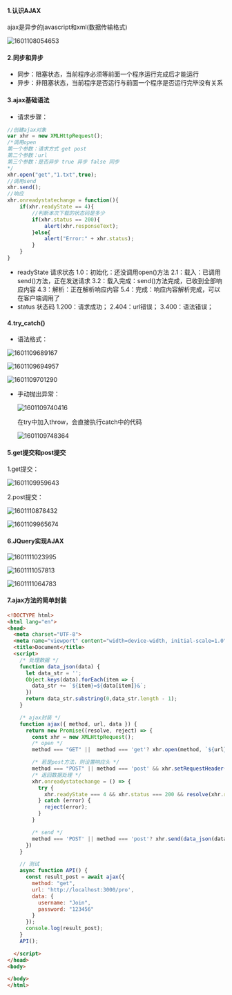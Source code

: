 #### 1.认识AJAX
ajax是异步的javascript和xml(数据传输格式)

![1601108054653](assets/1601108054653.png)

#### 2.同步和异步
- 同步：阻塞状态，当前程序必须等前面一个程序运行完成后才能运行
- 异步：非阻塞状态，当前程序是否运行与前面一个程序是否运行完毕没有关系
#### 3.ajax基础语法
- 请求步骤：
```javascript
//创建ajax对象
var xhr = new XMLHttpRequest();
/*调用open
第一个参数：请求方式 get post
第二个参数：url
第三个参数：是否异步 true 异步 false 同步
*/
xhr.open("get","1.txt",true);
//调用send
xhr.send();
//响应
xhr.onreadystatechange = function(){
    if(xhr.readyState == 4){
        //判断本次下载的状态码是多少
        if(xhr.status == 200){
            alert(xhr.responseText);
        }else{
            alert("Error:" + xhr.status);
        }
    }
}
```
- readyState 请求状态
1.0：初始化：还没调用open()方法
2.1：载入：已调用send()方法，正在发送请求
3.2：载入完成：send()方法完成，已收到全部响应内容
4.3：解析：正在解析响应内容
5.4：完成：响应内容解析完成，可以在客户端调用了
- status 状态码
1.200：请求成功；
2.404：url错误；
3.400：语法错误；

#### 4.try_catch()

- 语法格式：

![1601109689167](assets/1601109689167.png)

![1601109694957](assets/1601109694957.png)

![1601109701290](assets/1601109701290.png)

- 手动抛出异常：

  ![1601109740416](assets/1601109740416.png)

  在try中加入throw，会直接执行catch中的代码

  ![1601109748364](assets/1601109748364.png)

#### 5.get提交和post提交
1.get提交：

![1601109959643](assets/1601109959643.png)

2.post提交：

![1601110878432](assets/1601110878432.png)

![1601109965674](assets/1601109965674.png)

#### 6.JQuery实现AJAX

![1601111023995](assets/1601111023995.png)

![1601111057813](assets/1601111057813.png)

![1601111064783](assets/1601111064783.png)

#### 7.ajax方法的简单封装

```html
<!DOCTYPE html>
<html lang="en">
<head>
  <meta charset="UTF-8">
  <meta name="viewport" content="width=device-width, initial-scale=1.0">
  <title>Document</title>
  <script>
    /* 处理数据 */
    function data_json(data) {
      let data_str = '';
      Object.keys(data).forEach(item => {
        data_str += `${item}=${data[item]}&`;
      })
      return data_str.substring(0,data_str.length - 1);
    }

    /* ajax封装 */
    function ajax({ method, url, data }) {
      return new Promise((resolve, reject) => {
        const xhr = new XMLHttpRequest();
        /* open */
        method === "GET" ||  method === 'get'? xhr.open(method, `${url}?${data_json(data)}`) : xhr.open(method,url, true);

        /* 若是post方法，则设置响应头 */
        method === "POST" || method === 'post' && xhr.setRequestHeader('Content-Type','application/x-www-form-urlencoded');
        /* 返回数据处理 */
        xhr.onreadystatechange = () => {
          try {
            xhr.readyState === 4 && xhr.status === 200 && resolve(xhr.responseText);
          } catch (error) {
            reject(error);
          }
        }

        /* send */
        method === 'POST' || method === 'post'? xhr.send(data_json(data)) : xhr.send();
      })
    }

    // 测试
    async function API() {
      const result_post = await ajax({
        method: "get",
        url: 'http://localhost:3000/pro',
        data: {
          username: "Join",
          password: "123456"
        }
      });
      console.log(result_post);
    }
    API();

  </script>
</head>
<body>

</body>
</html>
```

